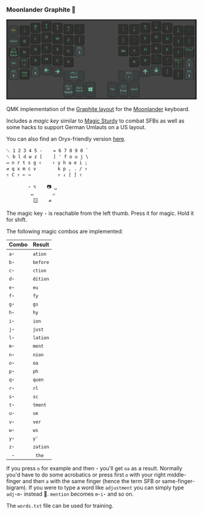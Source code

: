 ### Moonlander Graphite 🚀

![Graphite Layout](layout.png)

QMK implementation of the [Graphite layout](https://github.com/rdavison/graphite-layout) for the [Moonlander](https://www.zsa.io/moonlander/) keyboard.

Includes a _magic key_ similar to [Magic Sturdy](https://github.com/Ikcelaks/keyboard_layouts/blob/main/magic_sturdy/magic_sturdy.md) to combat SFBs
as well as some hacks to support German Umlauts on a US layout.

You can also find an Oryx-friendly version [here](https://configure.zsa.io/moonlander/layouts/GLeeV/latest/0/intro).

```
␛ 1 2 3 4 5 -    = 6 7 8 9 0 `
␡ b l d w z [    ] ' f o u j \
↤ n r t s g ⇑    ⇑ y h a e i ;
⇄ q x m c v        k p , . / ⇑
⇑ C ⇑ ← →          ↑ ↓ [ ] ⇑
      
        ⋆ ⌥    📷 ␣
         ↤       ⏎
          🪟    ⇄    
```

The magic key `⋆` is reachable from the left thumb. Press it for magic. Hold it for shift.

The following magic combos are implemented:

| Combo  | Result   |
| ------ | -------- |
| `a⋆`   | `ation`  |
| `b⋆`   | `before` |
| `c⋆`   | `ction`  |
| `d⋆`   | `dition` |
| `e⋆`   | `eu`     |
| `f⋆`   | `fy`     |
| `g⋆`   | `gs`     |
| `h⋆`   | `hy`     |
| `i⋆`   | `ion`    |
| `j⋆`   | `just`   |
| `l⋆`   | `lation` |
| `m⋆`   | `ment`   |
| `n⋆`   | `nion`   |
| `o⋆`   | `oa`     |
| `p⋆`   | `ph`     |
| `q⋆`   | `quen`   |
| `r⋆`   | `rl`     |
| `s⋆`   | `sc`     |
| `t⋆`   | `tment`  |
| `u⋆`   | `ue`     |
| `v⋆`   | `ver`    |
| `w⋆`   | `ws`     |
| `y⋆`   | `y'`     |
| `z⋆`   | `zation` |
| ` ⋆`   | ` the`   |

If you press `o` for example and then `⋆` you'll get `oa` as a result. Normally you'd have to do some acrobatics or press first `o` with your right middle-finger and then `a` with the same finger (hence the term SFB or same-finger-bigram). If you were to type a word like `adjustment` you can simply type `adj⋆m⋆` instead 🤯. `mention` becomes `m⋆i⋆` and so on.

The `words.txt` file can be used for training.
